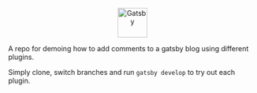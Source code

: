 <p align="center">
  <a href="https://www.gatsbyjs.com">
    <img alt="Gatsby" src="https://www.gatsbyjs.com/Gatsby-Monogram.svg" width="60" />
  </a>
</p>

A repo for demoing how to add comments to a gatsby blog using different plugins.

Simply clone, switch branches and run `gatsby develop` to try out each plugin.